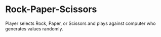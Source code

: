 # Rock-Paper-Scissors
<p>Player selects Rock, Paper, or Scissors and plays against computer who generates values randomly.</p>
